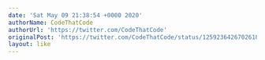 ```yaml
---
date: 'Sat May 09 21:38:54 +0000 2020'
authorName: CodeThatCode
authorUrl: 'https://twitter.com/CodeThatCode'
originalPost: 'https://twitter.com/CodeThatCode/status/1259236426702618625'
layout: like
---
```

